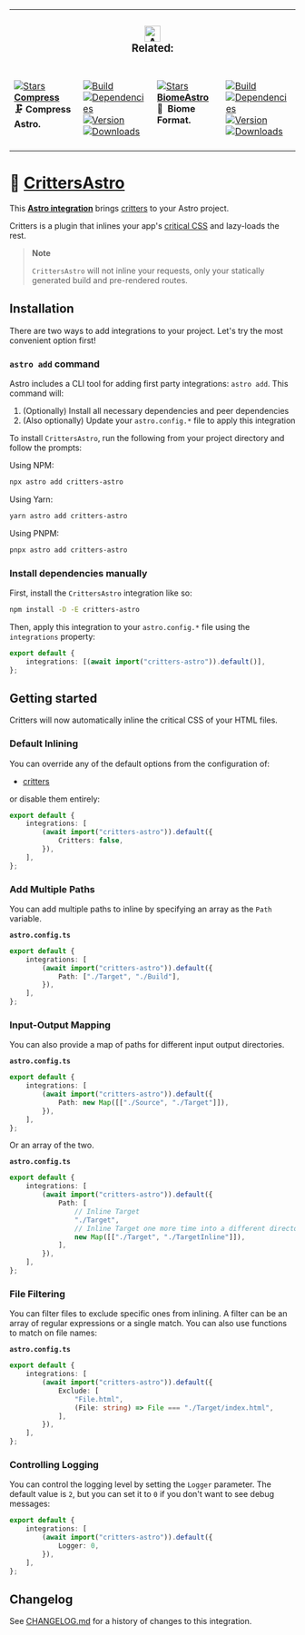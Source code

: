 <table><tr><td colspan=4><h3 align=center><picture><source media="(prefers-color-scheme: dark)" srcset=https://raw.githubusercontent.com/Playform/CompressAstro/main/.github/Image/DarkAstro.svg><source media="(prefers-color-scheme: light)" srcset=https://raw.githubusercontent.com/Playform/CompressAstro/main/.github/Image/LightAstro.svg><img alt=Astro src=https://raw.githubusercontent.com/Playform/CompressAstro/main/.github/Image/LightAstro.svg width=28></picture><br>Related:<br></h3></td></tr><tr><td colspan=1 valign=top><br><a href=https://github.com/Playform/CompressAstro target=_blank><picture><source media="(prefers-color-scheme: dark)" srcset="https://img.shields.io/github/stars/Playform/CompressAstro?label=stars&logo=github&color=black&labelColor=black&logoColor=white&logoWidth=0&logoColor=black"><source media="(prefers-color-scheme: light)" srcset="https://img.shields.io/github/stars/Playform/CompressAstro?label=stars&logo=github&color=white&labelColor=white&logoColor=black&logoWidth=0&logoColor=black"><img alt=Stars src="https://img.shields.io/github/stars/Playform/CompressAstro?label=stars&logo=github&color=black&labelColor=black&logoColor=white&logoWidth=0&logoColor=black"></picture></a><br><a href=https://github.com/Playform/CompressAstro target=_blank><b>Compress</b></a><br><b>🗜️  Compress Astro.<br/></b><br></td><td colspan=1 valign=top><br><a href=https://github.com/Playform/CompressAstro/actions/workflows/Node.yml target=_blank><picture><source media="(prefers-color-scheme: dark)" srcset="https://img.shields.io/github/actions/workflow/status/Playform/CompressAstro/Node.yml?branch=main&label=Build&logo=node.js&color=black&labelColor=black&logoColor=white&logoWidth=0"><source media="(prefers-color-scheme: light)" srcset="https://img.shields.io/github/actions/workflow/status/Playform/CompressAstro/Node.yml?branch=main&label=Build&logo=node.js&color=white&labelColor=white&logoColor=black&logoWidth=0"><img alt=Build src="https://img.shields.io/github/actions/workflow/status/Playform/CompressAstro/Node.yml?branch=main&label=Build&logo=node.js&color=black&labelColor=black&logoColor=white&logoWidth=0" title=Build></picture></a><br><a href="https://npmjs.org/compress-astro?activeTab=dependencies" target=_blank><picture><source media="(prefers-color-scheme: dark)" srcset="https://img.shields.io/librariesio/release/npm/compress-astro?logo=dependabot&label=&color=black&labelColor=black&logoColor=white&logoWidth=0"><source media="(prefers-color-scheme: light)" srcset="https://img.shields.io/librariesio/release/npm/compress-astro?logo=dependabot&label=&color=white&labelColor=white&logoColor=black&logoWidth=0"><img alt=Dependencies src="https://img.shields.io/librariesio/release/npm/compress-astro?logo=dependabot&label=&color=black&labelColor=black&logoColor=white&logoWidth=0" title=Dependencies></picture></a><br><a href=https://npmjs.org/compress-astro target=_blank><picture><source media="(prefers-color-scheme: dark)" srcset="https://img.shields.io/npm/v/compress-astro?label=Version&logo=npm&color=black&labelColor=black&logoColor=white&logoWidth=0"><source media="(prefers-color-scheme: light)" srcset="https://img.shields.io/npm/v/compress-astro?label=Version&logo=npm&color=white&labelColor=white&logoColor=black&logoWidth=0"><img alt=Version src="https://img.shields.io/npm/v/compress-astro?label=Version&logo=npm&color=black&labelColor=black&logoColor=white&logoWidth=0" title=Version></picture></a><br><a href=https://npmjs.org/compress-astro target=_blank><picture><source media="(prefers-color-scheme: dark)" srcset="https://img.shields.io/npm/dt/compress-astro?label=Leaks&logo=npm&color=black&labelColor=black&logoColor=white&logoWidth=0"><source media="(prefers-color-scheme: light)" srcset="https://img.shields.io/npm/dt/compress-astro?label=Leaks&logo=npm&color=white&labelColor=white&logoColor=black&logoWidth=0"><img alt=Downloads src="https://img.shields.io/npm/dt/compress-astro?label=Leaks&logo=npm&color=black&labelColor=black&logoColor=white&logoWidth=0" title=Downloads></picture></a><br><br></td><td colspan=1 valign=top><br><a href=https://github.com/Playform/BiomeAstro target=_blank><picture><source media="(prefers-color-scheme: dark)" srcset="https://img.shields.io/github/stars/Playform/BiomeAstro?label=stars&logo=github&color=black&labelColor=black&logoColor=white&logoWidth=0&logoColor=black"><source media="(prefers-color-scheme: light)" srcset="https://img.shields.io/github/stars/Playform/BiomeAstro?label=stars&logo=github&color=white&labelColor=white&logoColor=black&logoWidth=0&logoColor=black"><img alt=Stars src="https://img.shields.io/github/stars/Playform/BiomeAstro?label=stars&logo=github&color=black&labelColor=black&logoColor=white&logoWidth=0&logoColor=black"></picture></a><br><a href=https://github.com/Playform/BiomeAstro target=_blank><b>BiomeAstro</b></a><br><b>🗻 Biome Format.<br/></b><br></td><td colspan=1 valign=top><br><a href=https://github.com/Playform/BiomeAstro/actions/workflows/Node.yml target=_blank><picture><source media="(prefers-color-scheme: dark)" srcset="https://img.shields.io/github/actions/workflow/status/Playform/BiomeAstro/Node.yml?branch=main&label=Build&logo=node.js&color=black&labelColor=black&logoColor=white&logoWidth=0"><source media="(prefers-color-scheme: light)" srcset="https://img.shields.io/github/actions/workflow/status/Playform/BiomeAstro/Node.yml?branch=main&label=Build&logo=node.js&color=white&labelColor=white&logoColor=black&logoWidth=0"><img alt=Build src="https://img.shields.io/github/actions/workflow/status/Playform/BiomeAstro/Node.yml?branch=main&label=Build&logo=node.js&color=black&labelColor=black&logoColor=white&logoWidth=0" title=Build></picture></a><br><a href="https://npmjs.org/@playform/biome-astro?activeTab=dependencies" target=_blank><picture><source media="(prefers-color-scheme: dark)" srcset="https://img.shields.io/librariesio/release/npm/@playform/biome-astro?logo=dependabot&label=&color=black&labelColor=black&logoColor=white&logoWidth=0"><source media="(prefers-color-scheme: light)" srcset="https://img.shields.io/librariesio/release/npm/@playform/biome-astro?logo=dependabot&label=&color=white&labelColor=white&logoColor=black&logoWidth=0"><img alt=Dependencies src="https://img.shields.io/librariesio/release/npm/@playform/biome-astro?logo=dependabot&label=&color=black&labelColor=black&logoColor=white&logoWidth=0" title=Dependencies></picture></a><br><a href=https://npmjs.org/@playform/biome-astro target=_blank><picture><source media="(prefers-color-scheme: dark)" srcset="https://img.shields.io/npm/v/@playform/biome-astro?label=Version&logo=npm&color=black&labelColor=black&logoColor=white&logoWidth=0"><source media="(prefers-color-scheme: light)" srcset="https://img.shields.io/npm/v/@playform/biome-astro?label=Version&logo=npm&color=white&labelColor=white&logoColor=black&logoWidth=0"><img alt=Version src="https://img.shields.io/npm/v/@playform/biome-astro?label=Version&logo=npm&color=black&labelColor=black&logoColor=white&logoWidth=0" title=Version></picture></a><br><a href=https://npmjs.org/@playform/biome-astro target=_blank><picture><source media="(prefers-color-scheme: dark)" srcset="https://img.shields.io/npm/dt/@playform/biome-astro?label=Leaks&logo=npm&color=black&labelColor=black&logoColor=white&logoWidth=0"><source media="(prefers-color-scheme: light)" srcset="https://img.shields.io/npm/dt/@playform/biome-astro?label=Leaks&logo=npm&color=white&labelColor=white&logoColor=black&logoWidth=0"><img alt=Downloads src="https://img.shields.io/npm/dt/@playform/biome-astro?label=Leaks&logo=npm&color=black&labelColor=black&logoColor=white&logoWidth=0" title=Downloads></picture></a><br><br></td></tr></table>

# 🦔 [CrittersAstro]

This **[Astro integration][astro-integration]** brings [critters][critters] to
your Astro project.

Critters is a plugin that inlines your app's [critical CSS] and lazy-loads the
rest.

> **Note**
>
> `CrittersAstro` will not inline your requests, only your statically generated
> build and pre-rendered routes.

## Installation

There are two ways to add integrations to your project. Let's try the most
convenient option first!

### `astro add` command

Astro includes a CLI tool for adding first party integrations: `astro add`. This
command will:

1. (Optionally) Install all necessary dependencies and peer dependencies
2. (Also optionally) Update your `astro.config.*` file to apply this integration

To install `CrittersAstro`, run the following from your project directory and
follow the prompts:

Using NPM:

```sh
npx astro add critters-astro
```

Using Yarn:

```sh
yarn astro add critters-astro
```

Using PNPM:

```sh
pnpx astro add critters-astro
```

### Install dependencies manually

First, install the `CrittersAstro` integration like so:

```sh
npm install -D -E critters-astro
```

Then, apply this integration to your `astro.config.*` file using the
`integrations` property:

```ts
export default {
	integrations: [(await import("critters-astro")).default()],
};
```

## Getting started

Critters will now automatically inline the critical CSS of your HTML files.

### Default Inlining

You can override any of the default options from the configuration of:

-   [critters](https://github.com/GoogleChromeLabs/critters#usage)

or disable them entirely:

```ts
export default {
	integrations: [
		(await import("critters-astro")).default({
			Critters: false,
		}),
	],
};
```

### Add Multiple Paths

You can add multiple paths to inline by specifying an array as the `Path`
variable.

**`astro.config.ts`**

```ts
export default {
	integrations: [
		(await import("critters-astro")).default({
			Path: ["./Target", "./Build"],
		}),
	],
};
```

### Input-Output Mapping

You can also provide a map of paths for different input output directories.

**`astro.config.ts`**

```ts
export default {
	integrations: [
		(await import("critters-astro")).default({
			Path: new Map([["./Source", "./Target"]]),
		}),
	],
};
```

Or an array of the two.

**`astro.config.ts`**

```ts
export default {
	integrations: [
		(await import("critters-astro")).default({
			Path: [
				// Inline Target
				"./Target",
				// Inline Target one more time into a different directory
				new Map([["./Target", "./TargetInline"]]),
			],
		}),
	],
};
```

### File Filtering

You can filter files to exclude specific ones from inlining. A filter can be an
array of regular expressions or a single match. You can also use functions to
match on file names:

**`astro.config.ts`**

```ts
export default {
	integrations: [
		(await import("critters-astro")).default({
			Exclude: [
				"File.html",
				(File: string) => File === "./Target/index.html",
			],
		}),
	],
};
```

### Controlling Logging

You can control the logging level by setting the `Logger` parameter. The default
value is `2`, but you can set it to `0` if you don't want to see debug messages:

```ts
export default {
	integrations: [
		(await import("critters-astro")).default({
			Logger: 0,
		}),
	],
};
```

[CrittersAstro]: https://npmjs.org/critters-astro
[critters]: https://github.com/GoogleChromeLabs/critters
[astro-integration]: https://docs.astro.build/en/guides/integrations-guide/
[critical CSS]:
	https://www.smashingmagazine.com/2015/08/understanding-critical-css/

## Changelog

See [CHANGELOG.md](CHANGELOG.md) for a history of changes to this integration.
